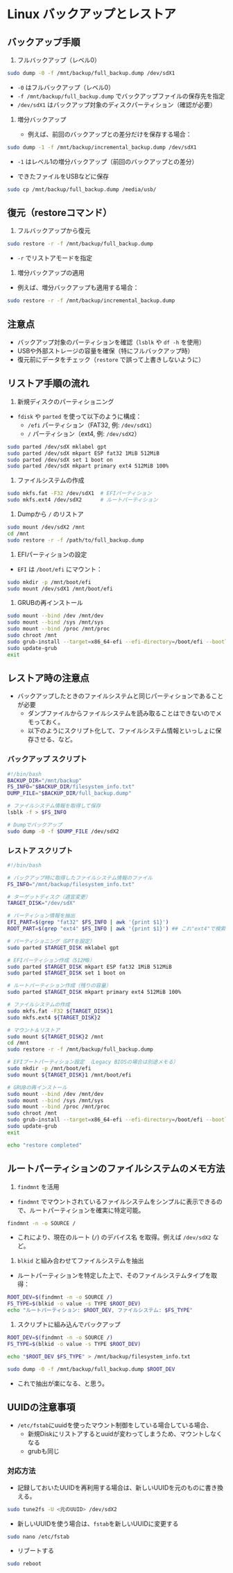 # Linux バックアップとレストア

## バックアップ手順

1. フルバックアップ（レベル0）

```bash
sudo dump -0 -f /mnt/backup/full_backup.dump /dev/sdX1
```

- `-0` はフルバックアップ（レベル0）
- `-f /mnt/backup/full_backup.dump` でバックアップファイルの保存先を指定
- `/dev/sdX1` はバックアップ対象のディスクパーティション（確認が必要）

1. 増分バックアップ

   - 例えば、前回のバックアップとの差分だけを保存する場合：

```bash
sudo dump -1 -f /mnt/backup/incremental_backup.dump /dev/sdX1
```

- `-1` はレベル1の増分バックアップ（前回のバックアップとの差分）

- できたファイルをUSBなどに保存

```bash
sudo cp /mnt/backup/full_backup.dump /media/usb/
```

## 復元（restoreコマンド）

1. フルバックアップから復元

```bash
sudo restore -r -f /mnt/backup/full_backup.dump
```

- `-r` でリストアモードを指定

1. 増分バックアップの適用

- 例えば、増分バックアップも適用する場合：

```bash
sudo restore -r -f /mnt/backup/incremental_backup.dump
```

## 注意点

- バックアップ対象のパーティションを確認（`lsblk` や `df -h` を使用）
- USBや外部ストレージの容量を確保（特にフルバックアップ時）
- 復元前にデータをチェック（`restore` で誤って上書きしないように）

## リストア手順の流れ

1. 新規ディスクのパーティショニング

- `fdisk` や `parted` を使って以下のように構成：
  - `/efi` パーティション（FAT32, 例: `/dev/sdX1`）
  - `/` パーティション（ext4, 例: `/dev/sdX2`）

```bash
sudo parted /dev/sdX mklabel gpt
sudo parted /dev/sdX mkpart ESP fat32 1MiB 512MiB
sudo parted /dev/sdX set 1 boot on
sudo parted /dev/sdX mkpart primary ext4 512MiB 100%
   ```

1. ファイルシステムの作成

```bash
sudo mkfs.fat -F32 /dev/sdX1  # EFIパーティション
sudo mkfs.ext4 /dev/sdX2      # ルートパーティション
```

1. Dumpから `/` のリストア

```bash
sudo mount /dev/sdX2 /mnt
cd /mnt
sudo restore -r -f /path/to/full_backup.dump
```

1. EFIパーティションの設定

- `EFI` は `/boot/efi` にマウント：

```bash
sudo mkdir -p /mnt/boot/efi
sudo mount /dev/sdX1 /mnt/boot/efi
```

1. GRUBの再インストール

```bash
sudo mount --bind /dev /mnt/dev
sudo mount --bind /sys /mnt/sys
sudo mount --bind /proc /mnt/proc
sudo chroot /mnt
sudo grub-install --target=x86_64-efi --efi-directory=/boot/efi --bootloader-id=ubuntu
sudo update-grub
exit
```

## レストア時の注意点

- バックアップしたときのファイルシステムと同じパーティションであることが必要
  - ダンプファイルからファイルシステムを読み取ることはできないのでメモっておく。
  - 以下のようにスクリプト化して、ファイルシステム情報といっしょに保存させる、など。

### バックアップ スクリプト

```bash
#!/bin/bash
BACKUP_DIR="/mnt/backup"
FS_INFO="$BACKUP_DIR/filesystem_info.txt"
DUMP_FILE="$BACKUP_DIR/full_backup.dump"

# ファイルシステム情報を取得して保存
lsblk -f > $FS_INFO

# Dumpでバックアップ
sudo dump -0 -f $DUMP_FILE /dev/sdX2
```

### レストア スクリプト

```bash
#!/bin/bash

# バックアップ時に取得したファイルシステム情報のファイル
FS_INFO="/mnt/backup/filesystem_info.txt"

# ターゲットディスク（適宜変更）
TARGET_DISK="/dev/sdX"

# パーティション情報を抽出
EFI_PART=$(grep "fat32" $FS_INFO | awk '{print $1}')
ROOT_PART=$(grep "ext4" $FS_INFO | awk '{print $1}') ## これ"ext4"で検索してはメモの意味がない、要検討

# パーティショニング（GPTを設定）
sudo parted $TARGET_DISK mklabel gpt

# EFIパーティション作成（512MB）
sudo parted $TARGET_DISK mkpart ESP fat32 1MiB 512MiB
sudo parted $TARGET_DISK set 1 boot on

# ルートパーティション作成（残りの容量）
sudo parted $TARGET_DISK mkpart primary ext4 512MiB 100%

# ファイルシステムの作成
sudo mkfs.fat -F32 ${TARGET_DISK}1
sudo mkfs.ext4 ${TARGET_DISK}2

# マウント＆リストア
sudo mount ${TARGET_DISK}2 /mnt
cd /mnt
sudo restore -r -f /mnt/backup/full_backup.dump

# EFIブートパーティション設定 （Legacy BIOSの場合は別途メモる）
sudo mkdir -p /mnt/boot/efi
sudo mount ${TARGET_DISK}1 /mnt/boot/efi

# GRUBの再インストール
sudo mount --bind /dev /mnt/dev
sudo mount --bind /sys /mnt/sys
sudo mount --bind /proc /mnt/proc
sudo chroot /mnt
sudo grub-install --target=x86_64-efi --efi-directory=/boot/efi --bootloader-id=ubuntu
sudo update-grub
exit

echo "restore completed"
```

## ルートパーティションのファイルシステムのメモ方法

1. `findmnt` を活用

- `findmnt` でマウントされているファイルシステムをシンプルに表示できるので、ルートパーティションを確実に特定可能。

```bash
findmnt -n -o SOURCE / 
```

- これにより、現在のルート (`/`) のデバイス名 を取得。例えば `/dev/sdX2` など。

1. `blkid` と組み合わせてファイルシステムを抽出

- ルートパーティションを特定した上で、そのファイルシステムタイプを取得：

```bash
ROOT_DEV=$(findmnt -n -o SOURCE /)
FS_TYPE=$(blkid -o value -s TYPE $ROOT_DEV)
echo "ルートパーティション: $ROOT_DEV, ファイルシステム: $FS_TYPE"
```

1. スクリプトに組み込んでバックアップ

```bash
ROOT_DEV=$(findmnt -n -o SOURCE /)
FS_TYPE=$(blkid -o value -s TYPE $ROOT_DEV)

echo "$ROOT_DEV $FS_TYPE" > /mnt/backup/filesystem_info.txt

sudo dump -0 -f /mnt/backup/full_backup.dump $ROOT_DEV
```

- これで抽出が楽になる、と思う。

## UUIDの注意事項

- `/etc/fstab`にuuidを使ったマウント制御をしている場合している場合、
  - 新規Diskにリストアするとuuidが変わってしまうため、マウントしなくなる
  - grubも同じ

### 対応方法

- 記録しておいたUUIDを再利用する場合は、新しいUUIDを元のものに書き換える。

```bash
sudo tune2fs -U <元のUUID> /dev/sdX2
```

- 新しいUUIDを使う場合は、`fstab`を新しいUUIDに変更する

```bash
sudo nano /etc/fstab
```

- リブートする

```bash
sudo reboot
```
